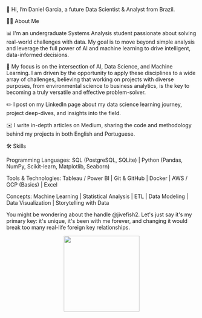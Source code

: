 👋 Hi, I’m Daniel Garcia, a future Data Scientist & Analyst from Brazil.

🙋‍♂️ About Me

📊 I'm an undergraduate Systems Analysis student passionate about solving real-world challenges with data. My goal is to move beyond simple analysis and leverage the full power of AI and machine learning to drive intelligent, data-informed decisions.

🔬 My focus is on the intersection of AI, Data Science, and Machine Learning. I am driven by the opportunity to apply these disciplines to a wide array of challenges, believing that working on projects with diverse purposes, from environmental science to business analytics, is the key to becoming a truly versatile and effective problem-solver.

✏️ I post on my LinkedIn page about my data science learning journey, project deep-dives, and insights into the field.

✉️ I write in-depth articles on Medium, sharing the code and methodology behind my projects in both English and Portuguese.

🛠️ Skills

Programming Languages: SQL (PostgreSQL, SQLite) | Python (Pandas, NumPy, Scikit-learn, Matplotlib, Seaborn)

Tools & Technologies: Tableau / Power BI | Git & GitHub | Docker | AWS / GCP (Basics) | Excel

Concepts: Machine Learning | Statistical Analysis | ETL | Data Modeling | Data Visualization | Storytelling with Data

You might be wondering about the handle @jivefish2. Let's just say it's my primary key: it's unique, it's been with me forever, and changing it would break too many real-life foreign key relationships.

<div align="center">
  <img height="200" src="assets/orange_cat.gif"  />
</div>
<!--
![Top Langs](https://github-readme-stats.vercel.app/api/top-langs/?username=jivefish2&layout=compact&theme=github_dark) -->
